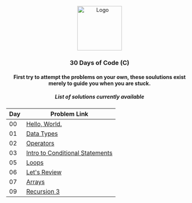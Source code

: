 <p align="center">
  <a href=" https://www.hackerrank.com/domains/tutorials/30-days-of-code">
    <img src="https://miro.medium.com/max/648/1*aZgzHh2RITeSGoiFqeqiHg.png" alt="Logo" height="120">
  </a>
<h3 align="center">30 Days of Code (C)</h3>
<h4 align="center"> First try to attempt the problems on your own, these soulutions exist merely to guide you when you are stuck.</h4>
<h5 align="center"> List of solutions currently available</h5>

| Day | Problem Link                                                                                                |
|-----|-------------------------------------------------------------------------------------------------------------|
| 00  | [Hello, World.](https://www.hackerrank.com/challenges/30-hello-world/problem)                               |
| 01  | [Data Types](https://www.hackerrank.com/challenges/30-data-types/problem)                                   |
| 02  | [Operators](https://www.hackerrank.com/challenges/30-operators/problem)                                     |
| 03  | [Intro to Conditional Statements](https://www.hackerrank.com/challenges/30-conditional-statements/problem)  | 
| 05  | [Loops](https://www.hackerrank.com/challenges/30-loops/problem)                                             |
| 06  | [Let's Review](https://www.hackerrank.com/challenges/30-review-loop/problem)                                |
| 07  | [Arrays](https://www.hackerrank.com/challenges/30-arrays/problem)                                           |
| 09  | [Recursion 3](https://www.hackerrank.com/challenges/30-recursion/problem)                                   |

